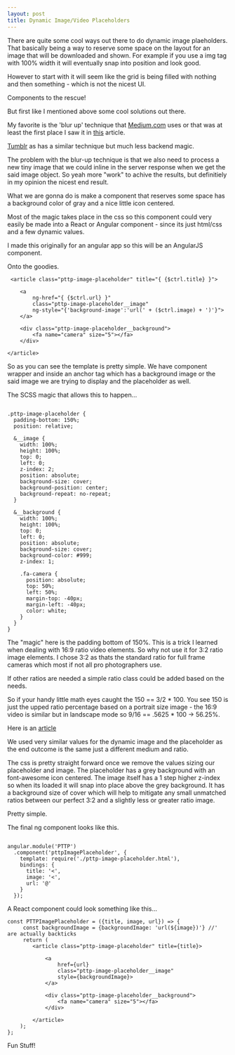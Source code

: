 ```yaml
---
layout: post
title: Dynamic Image/Video Placeholders
---
```


There are quite some cool ways out there to do dynamic image plaeholders. That basically being a way to reserve some space on the layout for an image that will be downloaded and shown. For example if you use a img tag with 100% width it will eventually snap into position and look good.

However to start with it will seem like the grid is being filled with nothing and then something - which is not the nicest UI.

Components to the rescue! 

But first like I mentioned above some cool solutions out there. 

My favorite is the 'blur up' technique that [Medium.com](medium.com) uses or that was at least the first place I saw it in [this](https://css-tricks.com/the-blur-up-technique-for-loading-background-images/) article. 

[Tumblr](tumblr.com) as has a similar technique but much less backend magic.

The problem with the blur-up technique is that we also need to process a new tiny image that we could inline in the server response when we get the said image object. So yeah more "work" to achive the results, but definitiely in my opinion the nicest end result.

What we are gonna do is make a component that reserves some space has a background color of gray and a nice little icon centered.

Most of the magic takes place in the css so this component could very easily be made into a React or Angular component - since its just html/css and a few dynamic values.

I made this originally for an angular app so this will be an AngularJS component.

Onto the goodies.

```
 <article class="pttp-image-placeholder" title="{ {$ctrl.title} }">
 
    <a 
        ng-href="{ {$ctrl.url} }" 
        class="pttp-image-placeholder__image" 
        ng-style="{'background-image':'url(' + ($ctrl.image) + ')'}">
    </a>
  
    <div class="pttp-image-placeholder__background">
        <fa name="camera" size="5"></fa>
    </div>

</article>
```

So as you can see the template is pretty simple. We have component wrapper and inside an anchor tag which has a background image or the said image we are trying to display and the placeholder as well.

The SCSS magic that allows this to happen...

```

.pttp-image-placeholder {
  padding-bottom: 150%;
  position: relative;

  &__image {
    width: 100%;
    height: 100%;
    top: 0;
    left: 0;
    z-index: 2;
    position: absolute;
    background-size: cover;
    background-position: center;
    background-repeat: no-repeat;
  }

  &__background {
    width: 100%;
    height: 100%;
    top: 0;
    left: 0;
    position: absolute;
    background-size: cover;
    background-color: #999;
    z-index: 1;

    .fa-camera {
      position: absolute;
      top: 50%;
      left: 50%;
      margin-top: -40px;
      margin-left: -40px;
      color: white;
    }
  }
}
```

The "magic" here is the padding bottom of 150%. This is a trick I learned when dealing with 16:9 ratio video elements. So why not use it for 3:2 ratio image elements. I chose 3:2 as thats the standard ratio for full frame cameras which most if not all pro photographers use. 

If other ratios are needed a simple ratio class could be added based on the needs. 

So if your handy little math eyes caught the 150 == 3/2 * 100. You see 150 is just the upped ratio percentage based on a portrait size image - the 16:9 video is similar but in landscape mode so 9/16 == .5625 * 100 -> 56.25%.

Here is an [article](https://css-tricks.com/NetMag/FluidWidthVideo/Article-FluidWidthVideo.php)

We used very similar values for the dynamic image and the placeholder as the end outcome is the same just a different medium and ratio.

The css is pretty straight forward once we remove the values sizing our placeholder and image. The placeholder has a grey background with an font-awesome icon centered. The image itself has a 1 step higher z-index so when its loaded it will snap into place above the grey background. It has a background size of cover which will help to mitigate any small unmatched ratios between our perfect 3:2 and a slightly less or greater ratio image.

Pretty simple.

The final ng component looks like this.

```

angular.module('PTTP')
  .component('pttpImagePlaceholder', {
    template: require('./pttp-image-placeholder.html'),
    bindings: {
      title: '<',
      image: '<',
      url: '@'
    }
  });
```

A React component could look something like this...

```
const PTTPImagePlaceholder = ({title, image, url}) => {
     const backgroundImage = {backgroundImage: 'url(${image})'} //' are actually backticks 
     return (
        <article class="pttp-image-placeholder" title={title}>
    
            <a 
                href={url}
                class="pttp-image-placeholder__image" 
                style={backgroundImage}>
            </a>
        
            <div class="pttp-image-placeholder__background">
                <fa name="camera" size="5"></fa>
            </div>

        </article>
    );
};
```

Fun Stuff!
